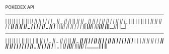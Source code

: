 POKEDEX API
                    
                      
 _______  _______  ___   _  _______  __   __  _______  __    _ 
|       ||       ||   | | ||       ||  |_|  ||       ||  |  | |
|    _  ||   _   ||   |_| ||    ___||       ||   _   ||   |_| |
|   |_| ||  | |  ||      _||   |___ |       ||  | |  ||       |
|    ___||  |_|  ||     |_ |    ___||       ||  |_|  ||  _    |
|   |    |       ||    _  ||   |___ | ||_|| ||       || | |   |
|___|    |_______||___| |_||_______||_|   |_||_______||_|  |__|
 _______  _______  ___   _  _______  ______   _______  __   __ 
|       ||       ||   | | ||       ||      | |       ||  |_|  |
|    _  ||   _   ||   |_| ||    ___||  _    ||    ___||       |
|   |_| ||  | |  ||      _||   |___ | | |   ||   |___ |       |
|    ___||  |_|  ||     |_ |    ___|| |_|   ||    ___| |     | 
|   |    |       ||    _  ||   |___ |       ||   |___ |   _   |
|___|    |_______||___| |_||_______||______| |_______||__| |__|
